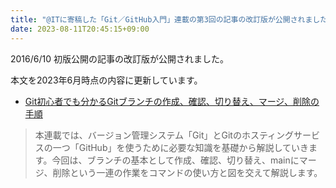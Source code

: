```yaml
---
title: "@ITに寄稿した「Git／GitHub入門」連載の第3回の記事の改訂版が公開されました。"
date: 2023-08-11T20:45:15+09:00
---
```


2016/6/10 初版公開の記事の改訂版が公開されました。

本文を2023年6月時点の内容に更新しています。

- [Git初心者でも分かるGitブランチの作成、確認、切り替え、マージ、削除の手順](https://atmarkit.itmedia.co.jp/ait/articles/1606/10/news022.html)

> 本連載では、バージョン管理システム「Git」とGitのホスティングサービスの一つ「GitHub」を使うために必要な知識を基礎から解説していきます。今回は、ブランチの基本として作成、確認、切り替え、mainにマージ、削除という一連の作業をコマンドの使い方と図を交えて解説します。
